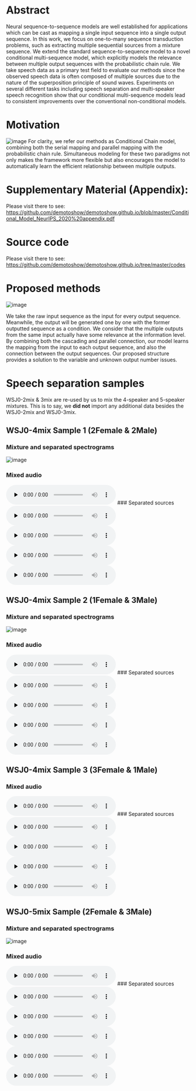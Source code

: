 # Abstract 

Neural sequence-to-sequence models are well established for applications which can be cast as mapping a single input sequence into a single output sequence. In this work, we focus on one-to-many sequence transduction problems, such as extracting multiple sequential sources from a mixture sequence. We extend the standard sequence-to-sequence model to a novel conditional multi-sequence model, which explicitly models the relevance between multiple output sequences with the probabilistic chain rule. We take speech data as a primary test field to evaluate our methods since the observed speech data is often composed of multiple sources due to the nature of the superposition principle of sound waves. Experiments on several different tasks including speech separation and multi-speaker speech recognition show that our conditional multi-sequence models lead to consistent improvements over the conventional non-conditional models.

# Motivation
![image](https://user-images.githubusercontent.com/66230088/83373061-30a81d80-a395-11ea-81ab-ef2b6af06f97.png)
For clarity, we refer our methods as Conditional Chain model, combining both the serial mapping and parallel mapping with the probabilistic chain rule. Simultaneous modeling for these two paradigms not only makes the framework more flexible but also encourages the model to automatically learn the efficient relationship between multiple outputs.

# Supplementary Material (Appendix):
Please visit there to see:
https://github.com/demotoshow/demotoshow.github.io/blob/master/Conditional_Model_NeurIPS_2020%20appendix.pdf


# Source code 
Please visit there to see:
https://github.com/demotoshow/demotoshow.github.io/tree/master/codes

# Proposed methods
![image](https://user-images.githubusercontent.com/66230088/83584046-fd3fcd00-a513-11ea-8dc2-69c166d6efa8.png)

We take the raw input sequence as the input for every output sequence. Meanwhile, the output will be generated one by one with the former outputted sequence as a condition. We consider that the multiple outputs from the same input actually have some relevance at the information level. By combining both the cascading and parallel connection, our model learns the mapping from the input to each output sequence, and also the connection between the output sequences. 
Our proposed structure provides a solution to the variable and unknown output number issues.

# Speech separation samples 
WSJ0-2mix & 3mix are re-used by us to mix the 4-speaker and 5-speaker mixtures.
This is to say, we **did not** import any additional data besides the WSJ0-2mix and WSJ0-3mix.

## WSJ0-4mix Sample 1 (2Female & 2Male)
### Mixture and separated spectrograms
![image](https://user-images.githubusercontent.com/66230088/83374674-5126a680-a39a-11ea-8ede-916fb812aec0.png)
### Mixed audio
<audio id="4mix_0" controls="" preload="none">
<source id="wav" src="./audio/2_True_mix.wav">
</audio>
### Separated sources
<audio id="4mix_0_pre0" controls="" preload="none">
<source id="wav" src="./audio/2_01c_pre.wav">
</audio>
<audio id="4mix_0_pre1" controls="" preload="none">
<source id="wav" src="./audio/2_01e_pre.wav">
</audio>
<audio id="4mix_0_pre2" controls="" preload="none">
<source id="wav" src="./audio/2_20c_pre.wav">
</audio>
<audio id="4mix_0_pre3" controls="" preload="none">
<source id="wav" src="./audio/2_204_pre.wav">
</audio>

## WSJ0-4mix Sample 2 (1Female & 3Male)
### Mixture and separated spectrograms
![image](https://user-images.githubusercontent.com/66230088/83375499-078b8b00-a39d-11ea-8155-021961dd6b1f.png)
### Mixed audio
<audio id="4mix_1" controls="" preload="none">
<source id="wav" src="./audio/1_True_mix.wav">
</audio>
### Separated sources
<audio id="4mix_1_pre0" controls="" preload="none">
<source id="wav" src="./audio/1_22g_pre.wav">
</audio>
<audio id="4mix_1_pre1" controls="" preload="none">
<source id="wav" src="./audio/1_052_pre.wav">
</audio>
<audio id="4mix_1_pre2" controls="" preload="none">
<source id="wav" src="./audio/1_423_pre.wav">
</audio>
<audio id="4mix_1_pre3" controls="" preload="none">
<source id="wav" src="./audio/1_442_pre.wav">
</audio>

## WSJ0-4mix Sample 3 (3Female & 1Male)
### Mixed audio
<audio id="4mix_2" controls="" preload="none">
<source id="wav" src="./audio/9_True_mix.wav">
</audio>
### Separated sources
<audio id="4mix_2_pre0" controls="" preload="none">
<source id="wav" src="./audio/9_053_pre.wav">
</audio>
<audio id="4mix_2_pre1" controls="" preload="none">
<source id="wav" src="./audio/9_441_pre.wav">
</audio>
<audio id="4mix_2_pre2" controls="" preload="none">
<source id="wav" src="./audio/9_443_pre.wav">
</audio>
<audio id="4mix_2_pre3" controls="" preload="none">
<source id="wav" src="./audio/9_444_pre.wav">
</audio>

## WSJ0-5mix Sample (2Female & 3Male)
### Mixture and separated spectrograms
![image](https://user-images.githubusercontent.com/66230088/83378945-4a9f2b80-a3a8-11ea-87b0-7fc215bee890.png)
### Mixed audio
<audio id="5mix_0" controls="" preload="none">
<source id="wav" src="./audio/0_True_mix.wav">
</audio>
### Separated sources
<audio id="5mix_0_pre0" controls="" preload="none">
<source id="wav" src="./audio/0_22g_pre.wav">
</audio>
<audio id="5mix_0_pre1" controls="" preload="none">
<source id="wav" src="./audio/0_442_pre.wav">
</audio>
<audio id="5mix_0_pre2" controls="" preload="none">
<source id="wav" src="./audio/0_423_pre.wav">
</audio>
<audio id="5mix_0_pre3" controls="" preload="none">
<source id="wav" src="./audio/0_050_pre.wav">
</audio>
<audio id="5mix_0_pre4" controls="" preload="none">
<source id="wav" src="./audio/0_052_pre.wav">
</audio>

